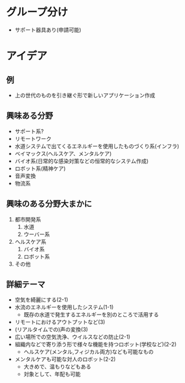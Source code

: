 # グループ分け
- サポート器具あり(申請可能)

# アイデア
## 例
  - 上の世代のものを引き継ぐ形で新しいアプリケーション作成
## 興味ある分野
  - サポート系?
  - リモートワーク
  - 水道システムで出てくるエネルギーを使用したものづくり系(インフラ)
  - ベイマックス(ヘルスケア、メンタルケア)
  - バイオ系(日常的な感染対策などの恒常的なシステム作成)
  - ロボット系(精神ケア)
  - 音声変換
  - 物流系

## 興味のある分野大まかに
  1. 都市開発系
     1. 水道
     2. ウーバー系
  2. ヘルスケア系
     1. バイオ系
     2. ロボット系
  3. その他

## 詳細テーマ
  - 空気を綺麗にする(2-1)
  - 水流のエネルギーを使用したシステム(1-1)
    - 既存の水道で発生するエネルギーを別のところで活用する
  - リモートにおけるアウトプットなど(3)
  - (リアルタイムでの)声の変換(3)
  - 広い場所での空気洗浄、ウイルスなどの防止(2-1)
  - 組織内などで寄り添う形で様々な機能を持つロボット(学校など)(2-2)
    - ヘルスケア(メンタル,フィジカル両方)なども可能なもの
  - メンタルケアも可能な対人のロボット(2-2)
    - 大きめで、温もりなどもある
    - 対象として、年配も可能